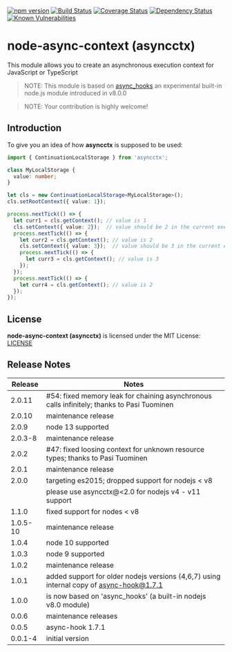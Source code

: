[![npm version](https://badge.fury.io/js/asyncctx.svg)](https://badge.fury.io/js/asyncctx)
[![Build Status](https://api.travis-ci.org/gms1/node-async-context.svg?branch=master)](https://travis-ci.org/gms1/node-async-context)
[![Coverage Status](https://coveralls.io/repos/github/gms1/node-async-context/badge.svg?branch=master)](https://coveralls.io/github/gms1/node-async-context?branch=master)
[![Dependency Status](https://david-dm.org/gms1/node-async-context.svg)](https://david-dm.org/gms1/node-async-context)
[![Known Vulnerabilities](https://snyk.io/test/github/gms1/node-async-context/badge.svg)](https://snyk.io/test/github/gms1/node-async-context)

# node-async-context (asyncctx)

This module allows you to create an asynchronous execution context for JavaScript or TypeScript

> NOTE: This module is based on [async_hooks](https://github.com/nodejs/node/blob/master/doc/api/async_hooks.md) an experimental built-in node.js module introduced in v8.0.0

> NOTE: Your contribution is highly welcome!

## Introduction

To give you an idea of how **asyncctx** is supposed to be used:

```TypeScript
import { ContinuationLocalStorage } from 'asyncctx';

class MyLocalStorage {
  value: number;
}

let cls = new ContinuationLocalStorage<MyLocalStorage>();
cls.setRootContext({ value: 1});

process.nextTick(() => {
  let curr1 = cls.getContext(); // value is 1
  cls.setContext({ value: 2});  // value should be 2 in the current execution context and below
  process.nextTick(() => {
    let curr2 = cls.getContext(); // value is 2
    cls.setContext({ value: 3});  // value should be 3 in the current execution context and below
    process.nextTick(() => {
      let curr3 = cls.getContext(); // value is 3
    });
  });
  process.nextTick(() => {
    let curr4 = cls.getContext(); // value is 2
  });
});
```

## License

**node-async-context (asyncctx)** is licensed under the MIT License:
[LICENSE](./LICENSE)

## Release Notes

| Release  | Notes                                                                                      |
| -------- | ------------------------------------------------------------------------------------------ |
| 2.0.11   | #54: fixed memory leak for chaining asynchronous calls infinitely; thanks to Pasi Tuominen |
| 2.0.10   | maintenance release                                                                        |
| 2.0.9    | node 13 supported                                                                          |
| 2.0.3-8  | maintenance release                                                                        |
| 2.0.2    | #47: fixed loosing context for unknown resource types; thanks to Pasi Tuominen             |
| 2.0.1    | maintenance release                                                                        |
| 2.0.0    | targeting es2015; dropped support for nodejs < v8                                          |
|          | please use asyncctx@<2.0 for nodejs v4 - v11 support                                       |
| 1.1.0    | fixed support for nodes < v8                                                               |
| 1.0.5-10 | maintenance release                                                                        |
| 1.0.4    | node 10 supported                                                                          |
| 1.0.3    | node 9 supported                                                                           |
| 1.0.2    | maintenance release                                                                        |
| 1.0.1    | added support for older nodejs versions (4,6,7) using internal copy of async-hook@1.7.1    |
| 1.0.0    | is now based on 'async_hooks' (a built-in nodejs v8.0 module)                              |
| 0.0.6    | maintenance releases                                                                       |
| 0.0.5    | async-hook 1.7.1                                                                           |
| 0.0.1-4  | initial version                                                                            |
